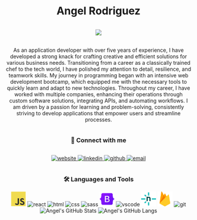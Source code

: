 <div>
  <div>
  <div style="display: flex; justify-content: center;">
    <h1 style="font-weight:bold;">Angel Rodriguez</h1>
  </div>
    <div style="display:flex;justify-content:center;">
      <p align="center">
        <img src="https://res.cloudinary.com/angelrodriguez/image/upload/v1680185483/bitmojime.png">
      </p>  
    </div>
    <div style="display: flex; justify-content: center;">
      <div style="max-width: 700px; text-align: center;">
        <p>
          As an application developer with over five years of experience, I have developed a strong knack for crafting creative and efficient solutions for various business needs. Transitioning from a career as a classically trained chef to the tech world, I have polished my attention to detail, resilience, and teamwork skills. My journey in programming began with an intensive web development bootcamp, which equipped me with the necessary tools to quickly learn and adapt to new technologies. Throughout my career, I have worked with multiple companies, enhancing their operations through custom software solutions, integrating APIs, and automating workflows. I am driven by a passion for learning and problem-solving, consistently striving to develop applications that empower users and streamline processes.
        </p>
      </div>
    </div>
  </div>
  <div style="display:flex;justify-content:space-evenly;flex-wrap:wrap;">
    <!-- Connect with me section -->
    <div style="display:flex;flex-direction:column;align-items:center;flex:1;min-width:300px;">
      <h3>🤝 Connect with me</h3>
      <p>
        <a href="https://www.angelrod.dev/" target="_blank" title="angelrod.dev">
          <img src="https://img.icons8.com/bubbles/64/undefined/domain.png" alt="website">
        </a>
        <a href="https://www.linkedin.com/in/angelrodriguezlead/" target="_blank" title="LinkedIn">
          <img src="https://img.icons8.com/bubbles/64/undefined/linkedin.png" alt="linkedin">
        </a>
        <a href="https://github.com/angelr1076" target="_blank" title="Github">
          <img src="https://img.icons8.com/bubbles/64/undefined/github.png" alt="github">
        </a>
        <a href="mailto:node@beachlife.email" target="_blank" title="email">
          <img src="https://img.icons8.com/bubbles/64/undefined/email.png" alt="email">
        </a>
      </p>
    </div>
  <!-- Languages and Tools section -->
  <div style="display:flex;flex-direction:column;align-items:center;flex:1;min-width:300px;">
    <h3>🛠️ Languages and Tools</h3>
    <div>
      <img src="https://raw.githubusercontent.com/devicons/devicon/master/icons/javascript/javascript-original.svg" alt="javascript" width="40" height="40"/>
      <img src="https://cdn.jsdelivr.net/gh/devicons/devicon/icons/react/react-original.svg" alt="react" width="40" height="40"/>
      <img src="https://cdn.jsdelivr.net/gh/devicons/devicon/icons/html5/html5-original.svg" alt="html" width="40" height="40"/>
      <img src="https://cdn.jsdelivr.net/gh/devicons/devicon/icons/css3/css3-original.svg" alt="css" width="40" height="40"/>
      <img src="https://cdn.jsdelivr.net/gh/devicons/devicon/icons/sass/sass-original.svg" alt="sass" width="40" height="40"/>
      <img src="https://raw.githubusercontent.com/devicons/devicon/master/icons/bootstrap/bootstrap-original.svg" alt="bootstrap" width="40" height="40"/>
      <img src="https://cdn.jsdelivr.net/gh/devicons/devicon/icons/vscode/vscode-original.svg" alt="vscode" width="40" height="40"/>
      <img src="https://raw.githubusercontent.com/devicons/devicon/master/icons/netlify/netlify-original.svg" alt="netlify" width="40" height="40"/>
      <img src="https://raw.githubusercontent.com/devicons/devicon/master/icons/firebase/firebase-original.svg" alt="firebase" width="40" height="40"/>
      <img src="https://cdn.jsdelivr.net/gh/devicons/devicon/icons/git/git-original.svg" alt="git" width="40" height="40"/>
    </div>
  </div>
  </div>
  <!-- Github stats -->
  <div style="display:flex;justify-content:space-evenly;">
    <div>
      <img alt="Angel's GitHub Stats" height="180px" src="https://github-readme-stats.vercel.app/api?username=angelr1076&theme=noctis_minimus&hide_border=true&show_icons=true&count_private=true">
      <img alt="Angel's GitHub Langs" height="180px" src="https://github-readme-stats.vercel.app/api/top-langs/?username=angelr1076&theme=noctis_minimus&hide_border=true&show_icons=true&langs_count=4">
    </div>
  </div>
</div>
